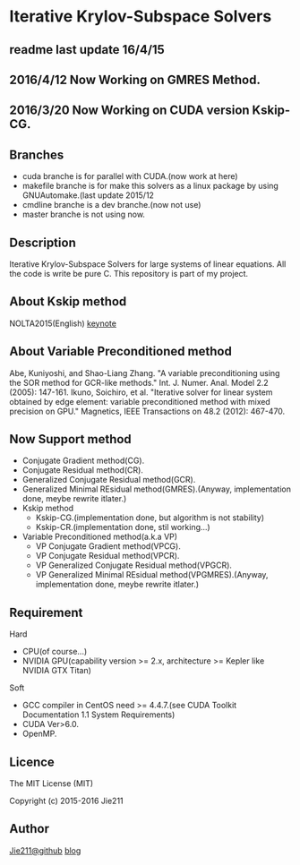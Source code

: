 Iterative Krylov-Subspace Solvers
====
## readme last update 16/4/15
## 2016/4/12 Now Working on GMRES Method.
## 2016/3/20 Now Working on CUDA version Kskip-CG.

## Branches
* cuda branche is for parallel with CUDA.(now work at here)
* makefile branche is for make this solvers as a linux package by using GNUAutomake.(last update 2015/12
* cmdline branche is a dev branche.(now not use)
* master branche is not using now.


## Description
Iterative Krylov-Subspace Solvers for large systems of linear equations. 
All the code is write be pure C.
This repository is part of my project.

## About Kskip method
NOLTA2015(English) [keynote](https://www.dropbox.com/s/ni0gt1m93izdhem/NOLTA2015_12_3.key?dl=0)
## About Variable Preconditioned method
Abe, Kuniyoshi, and Shao-Liang Zhang. "A variable preconditioning using the SOR method for GCR-like methods." Int. J. Numer. Anal. Model 2.2 (2005): 147-161.
Ikuno, Soichiro, et al. "Iterative solver for linear system obtained by edge element: variable preconditioned method with mixed precision on GPU." Magnetics, IEEE Transactions on 48.2 (2012): 467-470.

## Now Support method
* Conjugate Gradient method(CG).
* Conjugate Residual method(CR).
* Generalized Conjugate Residual method(GCR).
* Generalized Minimal REsidual method(GMRES).(Anyway, implementation done, meybe rewrite itlater.)
* Kskip method
	- Kskip-CG.(implementation done, but algorithm is not stability)
	- Kskip-CR.(implementation done, stil working...)
* Variable Preconditioned method(a.k.a VP)
	- VP Conjugate Gradient method(VPCG).
	- VP Conjugate Residual method(VPCR).
	- VP Generalized Conjugate Residual method(VPGCR).
  - VP Generalized Minimal REsidual method(VPGMRES).(Anyway, implementation done, meybe rewrite itlater.)

## Requirement
Hard
* CPU(of course...)
* NVIDIA GPU(capability version >= 2.x, architecture >= Kepler like NVIDIA GTX Titan)

Soft
* GCC compiler in CentOS need >= 4.4.7.(see CUDA Toolkit Documentation 1.1 System Requirements)
* CUDA Ver>6.0.
* OpenMP.

## Licence
The MIT License (MIT)

Copyright (c) 2015-2016 Jie211
## Author
[Jie211@github](https://github.com/Jie211)
[blog](https://www.jie211.me)

